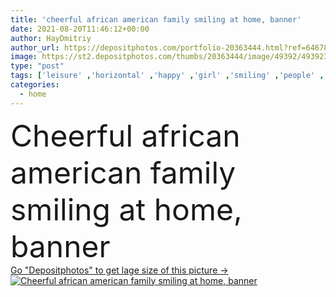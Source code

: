 ```yaml
---
title: 'cheerful african american family smiling at home, banner'
date: 2021-08-20T11:46:12+00:00
author: HayDmitriy
author_url: https://depositphotos.com/portfolio-20363444.html?ref=64678756
image: https://st2.depositphotos.com/thumbs/20363444/image/49392/493923086/api_thumb_450.jpg?forcejpeg=true
type: "post"
tags: ['leisure' ,'horizontal' ,'happy' ,'girl' ,'smiling' ,'people' ,'cheerful' ,'family' ,'man' ,'crop' ,'boy' ,'children' ,'kids' ,'banner' ,'emotion' ,'home' ,'couple' ,'woman' ,'joyful' ,'together' ,'preschooler' ,'indoors' ,'son' ,'daughter' ,'mother' ,'brother' ,'sister' ,'mom' ,'parents' ,'wife' ,'husband' ,'dad' ,'father' ,'relationship' ,'afro' ,'siblings' ,'parenthood' ,'Elementary Age' ,'black woman' ,'african american' ,'black boy' ,'spending time' ,'black man' ,'website header' ,'black girl' ]
categories: 
  - home
---
```

<div aling="center">
            <font size="60"> Cheerful african american family smiling at home, banner</font>   
</div>
<div>
    <a href='https://st2.depositphotos.com/thumbs/20363444/image/49392/493923086/api_thumb_450.jpg?forcejpeg=true?ref=64678756' target=_blank > Go "Depositphotos" to get lage size of this picture ->
        <img href='https://st2.depositphotos.com/thumbs/20363444/image/49392/493923086/api_thumb_450.jpg?forcejpeg=true?ref=64678756' src='https://st2.depositphotos.com/20363444/49392/i/950/depositphotos_493923086-stock-photo-cheerful-african-american-family-smiling.jpg?forcejpeg=true' alt='Cheerful african american family smiling at home, banner' >
    </a>
</div>
